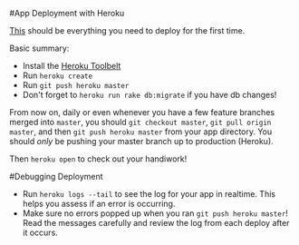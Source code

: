 #App Deployment with Heroku

[This](https://devcenter.heroku.com/articles/getting-started-with-ruby#introduction) should be everything you need to deploy for the first time.

Basic summary:
- Install the [Heroku Toolbelt](https://toolbelt.heroku.com/)
- Run `heroku create`
- Run `git push heroku master`
- Don't forget to `heroku run rake db:migrate` if you have db changes!

From now on, daily or even whenever you have a few feature branches merged into `master`, you should `git checkout master`, `git pull origin master`, and then `git push heroku master` from your app directory. You should *only* be pushing your master branch up to production (Heroku).

Then `heroku open` to check out your handiwork!

#Debugging Deployment

- Run `heroku logs --tail` to see the log for your app in realtime. This helps you assess if an error is occurring.
- Make sure no errors popped up when you ran `git push heroku master`! Read the messages carefully and review the log from each deploy after it occurs.
